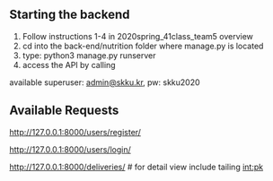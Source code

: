 ## Starting the backend

1. Follow instructions 1-4 in 2020spring_41class_team5 overview
2. cd into the back-end/nutrition folder where manage.py is located
3. type: python3 manage.py runserver
4. access the API by calling

available superuser: admin@skku.kr, pw: skku2020

## Available Requests

http://127.0.0.1:8000/users/register/

http://127.0.0.1:8000/users/login/

http://127.0.0.1:8000/deliveries/ # for detail view include tailing <int:pk>

